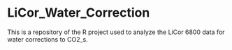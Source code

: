 # LiCor_Water_Correction
This is a repository of the R project used to analyze the LiCor 6800 data for water corrections to CO2_s.
